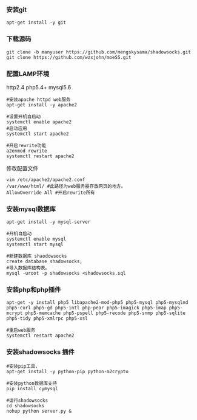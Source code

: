 ### 安装git
```
apt-get install -y git
```

### 下载源码
```
git clone -b manyuser https://github.com/mengskysama/shadowsocks.git
git clone https://github.com/wzxjohn/moeSS.git
```

### 配置LAMP环境
http2.4
php5.4+
mysql5.6

```
#安装apache httpd web服务
apt-get install -y apache2

#设置开机自启动
systemctl enable apache2
#启动应用
systemctl start apache2

#开启rewrite功能
a2enmod rewrite
systemctl restart apache2
```

修改配置文件

```
vim /etc/apache2/apache2.conf
/var/www/html/ #此路径为web服务器存放网页的地方。
AllowOverride All #开启rewrite所有
```

### 安装mysql数据库
```
apt-get install -y mysql-server

#开机自启动
systemctl enable mysql
systemctl start mysql

#新建数据库 shaodowsocks
create database shadowsocks;
#导入数据库结构表。
mysql -uroot -p shadowsocks <shadowsocks.sql
```

### 安装php和php插件
```
apt-get -y install php5 libapache2-mod-php5 php5-mysql php5-mysqlnd php5-curl php5-gd php5-intl php-pear php5-imagick php5-imap php5-mcrypt php5-memcache php5-pspell php5-recode php5-snmp php5-sqlite php5-tidy php5-xmlrpc php5-xsl

#重启web服务
systemctl restart apache2
```

### 安装shadowsocks 插件
```
#安装pip工具，
apt-get install -y python-pip python-m2crypto

#安装python数据库支持
pip install cymysql

#运行shadowsocks
cd shadowsocks 
nohup python server.py &
```
